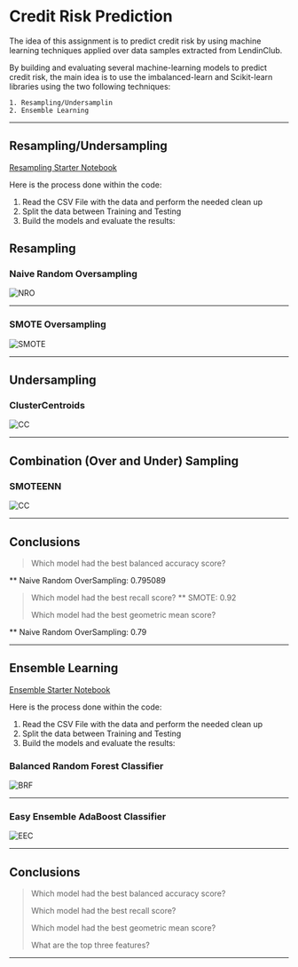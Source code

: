 # Credit Risk Prediction

The idea of this assignment is to predict credit risk by using machine learning techniques applied over data samples extracted from LendinClub.

By building and evaluating several machine-learning models to predict credit risk, the main idea is to use the imbalanced-learn and Scikit-learn libraries using the two following techniques:

    1. Resampling/Undersamplin
    2. Ensemble Learning
    
---

## Resampling/Undersampling

[Resampling Starter Notebook](Starter_Code/credit_risk_resampling.ipynb)

Here is the process done within the code:

1. Read the CSV File with the data and perform the needed clean up
2. Split the data between Training and Testing
3. Build the models and evaluate the results:

## Resampling

### Naive Random Oversampling

![NRO](Images/1_Naive_Random_Oversampling.png)

---

### SMOTE Oversampling

![SMOTE](Images/2_SMOTE_Oversampling.png)

---

## Undersampling

### ClusterCentroids

![CC](Images/3_ClusterCentroids_Undersampling.png)

---

## Combination (Over and Under) Sampling

### SMOTEENN

![CC](Images/4_Oversampling_Undersampling.png)

---

## Conclusions

> Which model had the best balanced accuracy score?
>
** Naive Random OverSampling: 0.795089
>
> Which model had the best recall score?
** SMOTE: 0.92
>
> Which model had the best geometric mean score?
>
** Naive Random OverSampling: 0.79

---

## Ensemble Learning

[Ensemble Starter Notebook](Starter_Code/credit_risk_ensemble.ipynb)

Here is the process done within the code:

1. Read the CSV File with the data and perform the needed clean up
2. Split the data between Training and Testing
3. Build the models and evaluate the results:

### Balanced Random Forest Classifier

![BRF](Images/5_Balanced_Random_Forest.png)

---

### Easy Ensemble AdaBoost Classifier

![EEC](Images/6_Easy_Ensembled_Classifier.png)

---

## Conclusions

> Which model had the best balanced accuracy score?
>
> Which model had the best recall score?
>
> Which model had the best geometric mean score?
>
> What are the top three features?

---
